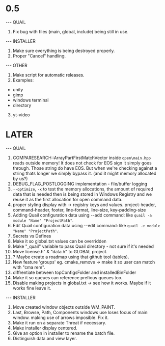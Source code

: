 # 0.5


--- QUAIL

01. Fix bug with files (main, global, include) being still in use.

--- INSTALLER

01. Make sure everything is being destroyed properly.
02. Proper "Cancel" handling.

--- OTHER 

01. Make script for automatic releases.
02. Examples:
- unity
- gimp
- windows terminal
- directory
03. yt-video


# LATER


--- QUAIL

01. COMPARESEARCH::ArrayPartFirstMatchVector inside `open\main.hpp` reads outside memory!
	It does not check for EOS sign it simply goes through. Those string do have EOS.
	But when we're checking against a string thats longer we simply bypass it. (and it might memory allocated by us?)
02. DEBUG_FLAG_POSTLOGGING implementation - file/buffer logging
03. `--optimize`, `-x` to test the memory allocations, the amount of required data that is needed 
	then is being stored in Windows Registry and we reuse it as the first allocation for open command data.
04. proper styling display with -> registry keys and values.
	project-header, command-header, footer, line-format, line-size, key-padding-size
05. Adding Quail configuration data using --add command: like `quail -a module "Name" "ProjectPath"`.
06. Edit Quail configuration data using --edit command: like `quail -e module "Name" "ProjectPath"`.
07. Secrets vs Defines
08. Make it so global.txt values can be overridden
09. Make "_quail" variable to pass Quail directory - not sure if it's needed
10. Move license.h" & "data.h" to GLOBAL project.
11. ? Maybe create a roadmap using that github tool (tables).
12. New feature 'groups' eg. cmake_remove -> make it so user can match with "cma rem".
13. diffrentiate between topConfigsFolder and installedBinFolder
14. Make it so queues can reference prefious queues too.
15. Disable making projects in global.txt -> see how it works. Maybe if it works fine leave it.


--- INSTALLER

01. Move created window objects outside WM_PAINT.
02. Last, Browse, Path, Components windows use loses focus of main window. making use of arrows imposible. Fix it.
03. Make it run on a separate Threat if necessary.
04. Make installer display centered.
05. Give an option in installer to rename the batch file.
06. Distinguish data and view layer.
